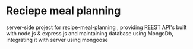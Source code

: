 # Reciepe meal planning

server-side project for recipe-meal-planning , providing REEST API's built with node.js & express.js
and maintaining database using MongoDb, integrating it with server using mongoose 
